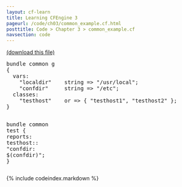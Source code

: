 ```yaml
---
layout: cf-learn
title: Learning CFEngine 3
pageurl: /code/ch03/common_example.cf.html
posttitle: Code > Chapter 3 > common_example.cf
navsection: code
---
```


[(download this file)](https://raw.github.com/zzamboni/cf-learn.info/master/src/ch03/common_example.cf)

<div class="highlight"><pre><span class="k">bundle</span> <span class="k">common</span> <span class="nf">g</span>
<span class="p">{</span>
  <span class="kd">vars</span><span class="p">:</span>
    <span class="p">&quot;</span><span class="nv">localdir</span><span class="p">&quot;</span>    <span class="kt">string</span> <span class="o">=&gt;</span> <span class="s">&quot;/usr/local&quot;</span><span class="p">;</span>
    <span class="p">&quot;</span><span class="nv">confdir</span><span class="p">&quot;</span>     <span class="kt">string</span> <span class="o">=&gt;</span> <span class="s">&quot;/etc&quot;</span><span class="p">;</span>
  <span class="kd">classes</span><span class="p">:</span>
    <span class="s">&quot;testhost&quot;</span>    <span class="kr">or</span> <span class="o">=&gt;</span> <span class="p">{</span> <span class="s">&quot;testhost1&quot;</span><span class="p">,</span> <span class="s">&quot;testhost2&quot;</span> <span class="p">};</span>
<span class="p">}</span>

<span class="k">bundle</span> <span class="k">common</span> <span class="nf">test</span>
<span class="p">{</span>
  <span class="kd">reports</span><span class="p">:</span>
    <span class="nc">testhost</span><span class="p">::</span>
      <span class="s">&quot;confdir: </span><span class="si">$(confdir)</span><span class="s">&quot;</span><span class="p">;</span>
<span class="p">}</span>
</pre></div>


{% include codeindex.markdown %}
